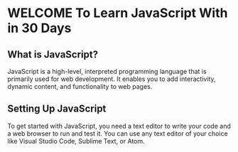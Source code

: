 # WELCOME To Learn JavaScript With in 30 Days

## What is JavaScript?
JavaScript is a high-level, interpreted programming language that is primarily used for web development. It enables you to add interactivity, dynamic content, and functionality to web pages.

## Setting Up JavaScript
To get started with JavaScript, you need a text editor to write your code and a web browser to run and test it. You can use any text editor of your choice like Visual Studio Code, Sublime Text, or Atom.
